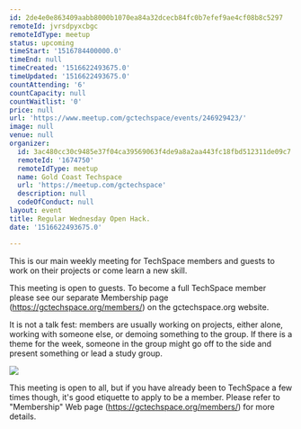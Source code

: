 ```yaml
---
id: 2de4e0e863409aabb8000b1070ea84a32dcecb84fc0b7efef9ae4cf08b8c5297
remoteId: jvrsdpyxcbgc
remoteIdType: meetup
status: upcoming
timeStart: '1516784400000.0'
timeEnd: null
timeCreated: '1516622493675.0'
timeUpdated: '1516622493675.0'
countAttending: '6'
countCapacity: null
countWaitlist: '0'
price: null
url: 'https://www.meetup.com/gctechspace/events/246929423/'
image: null
venue: null
organizer:
  id: 3ac480cc30c9485e37f04ca39569063f4de9a8a2aa443fc18fbd512311de09c7
  remoteId: '1674750'
  remoteIdType: meetup
  name: Gold Coast Techspace
  url: 'https://meetup.com/gctechspace'
  description: null
  codeOfConduct: null
layout: event
title: Regular Wednesday Open Hack.
date: '1516622493675.0'

---
```

<p>This is our main weekly meeting for TechSpace members and guests to work on their projects or come learn a new skill.</p> <p>This meeting is open to guests. To become a full TechSpace member please see our separate Membership page (<a href="https://gctechspace.org/members/" class="linkified">https://gctechspace.org/members/</a>) on the gctechspace.org website.</p> <p>It is not a talk fest: members are usually working on projects, either alone, working with someone else, or demoing something to the group. If there is a theme for the week, someone in the group might go off to the side and present something or lead a study group.</p> <p><img src="http://photos3.meetupstatic.com/photos/event/6/a/7/e/600_310707262.jpeg" /></p> <p>This meeting is open to all, but if you have already been to TechSpace a few times though, it's good etiquette to apply to be a member. Please refer to "Membership" Web page (<a href="https://gctechspace.org/members/" class="linkified">https://gctechspace.org/members/</a>) for more details.</p> 

